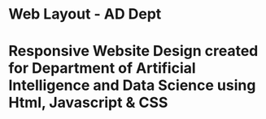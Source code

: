 # Web Layout - AD Dept
# Responsive Website Design created for Department of Artificial Intelligence and Data Science using Html, Javascript & CSS
